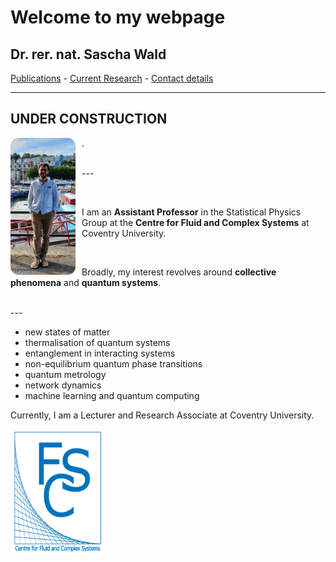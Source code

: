 # Welcome to my webpage

## Dr. rer. nat. Sascha Wald



[Publications](https://saschawald.github.io/publications.html) - 
[Current Research](https://saschawald.github.io/research.html) - 
[Contact details](https://saschawald.github.io/contact.html) 

---
**UNDER CONSTRUCTION**
---

<div>
<div  style="float: left">
<img src="image11.png"
     alt="Sascha"
     style="float: left; margin-right: 10px;" 
     width="104"
     height="219" /> 
</div>
</div>

.
&nbsp;
&nbsp;
&nbsp;

 <br />
---
 <br />
      

&nbsp;
&nbsp;
&nbsp;
                                           
I am an **Assistant Professor** in the Statistical Physics Group
at the **Centre for Fluid and Complex Systems** at Coventry
University.

&nbsp;
&nbsp;
&nbsp;

Broadly, my interest revolves around **collective phenomena** and **quantum systems**.


 <br />
---





- new states of matter
- thermalisation of quantum systems
- entanglement in interacting systems
- non-equilibrium quantum phase transitions
- quantum metrology
- network dynamics
- machine learning and quantum computing

Currently, I am a Lecturer and Research Associate at Coventry University.


<img src="FCS1.png"
     alt="FCS"
     style="float: left; margin-right: 10px;" 
     width="150"
     height="200" />


